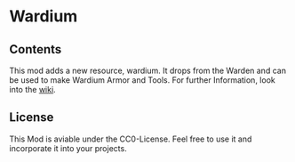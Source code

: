 # Wardium

## Contents

This mod adds a new resource, wardium. It drops from the Warden and can be used to make Wardium Armor and Tools. For further Information, look into the [wiki](https://github.com/Parcival791/Wardium-1.19).

## License

This Mod is aviable under the CC0-License. Feel free to use it and incorporate it into your projects.
